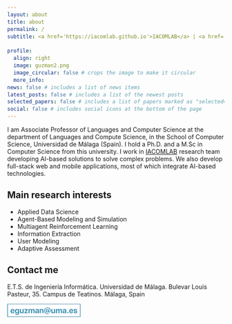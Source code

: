 ```yaml
---
layout: about
title: about
permalink: /
subtitle: <a href='https://iacomlab.github.io'>IACOMLAB</a> | <a href='http://www.informatica.uma.es/'>E.T.S. de Ingeniería Informática</a> | <a href='http://www.lcc.uma.es/'>Dpto. de Lenguajes y Ciencias de la Computación</a> | <a href='http://www.uma.es/'>Universidad de Málaga</a>

profile:
  align: right
  image: guzman2.png
  image_circular: false # crops the image to make it circular
  more_info: 
news: false # includes a list of news items
latest_posts: false # includes a list of the newest posts
selected_papers: false # includes a list of papers marked as "selected={true}"
social: false # includes social icons at the bottom of the page
---
```


I am Associate Professor of Languages and Computer Science at the department of Languages and Compute Science, in the School of Computer Science, Universidad de Málaga (Spain). I hold a Ph.D. and a M.Sc in Computer Science from this university. I work in [IACOMLAB](https://iacomlab.github.io) research team developing AI-based solutions to solve complex problems. We also develop full-stack web and mobile applications, most of which integrate AI-based technologies.

## Main research interests
- Applied Data Science
- Agent-Based Modeling and Simulation
- Multiagent Reinforcement Learning
- Information Extraction
- User Modeling
- Adaptive Assessment

## Contact me

E.T.S. de Ingeniería Informática.
Universidad de Málaga.
Bulevar Louis Pasteur, 35. Campus de Teatinos.
Málaga, Spain</p>
![](/assets/img/email.png)
